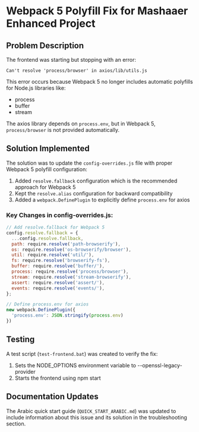 # Webpack 5 Polyfill Fix for Mashaaer Enhanced Project

## Problem Description

The frontend was starting but stopping with an error:
```
Can't resolve 'process/browser' in axios/lib/utils.js
```

This error occurs because Webpack 5 no longer includes automatic polyfills for Node.js libraries like:
- process
- buffer
- stream

The axios library depends on `process.env`, but in Webpack 5, `process/browser` is not provided automatically.

## Solution Implemented

The solution was to update the `config-overrides.js` file with proper Webpack 5 polyfill configuration:

1. Added `resolve.fallback` configuration which is the recommended approach for Webpack 5
2. Kept the `resolve.alias` configuration for backward compatibility
3. Added a `webpack.DefinePlugin` to explicitly define `process.env` for axios

### Key Changes in config-overrides.js:

```javascript
// Add resolve.fallback for Webpack 5
config.resolve.fallback = {
  ...config.resolve.fallback,
  path: require.resolve('path-browserify'),
  os: require.resolve('os-browserify/browser'),
  util: require.resolve('util/'),
  fs: require.resolve('browserify-fs'),
  buffer: require.resolve('buffer/'),
  process: require.resolve('process/browser'),
  stream: require.resolve('stream-browserify'),
  assert: require.resolve('assert/'),
  events: require.resolve('events/'),
};

// Define process.env for axios
new webpack.DefinePlugin({
  'process.env': JSON.stringify(process.env)
})
```

## Testing

A test script (`test-frontend.bat`) was created to verify the fix:
1. Sets the NODE_OPTIONS environment variable to --openssl-legacy-provider
2. Starts the frontend using npm start

## Documentation Updates

The Arabic quick start guide (`QUICK_START_ARABIC.md`) was updated to include information about this issue and its solution in the troubleshooting section.